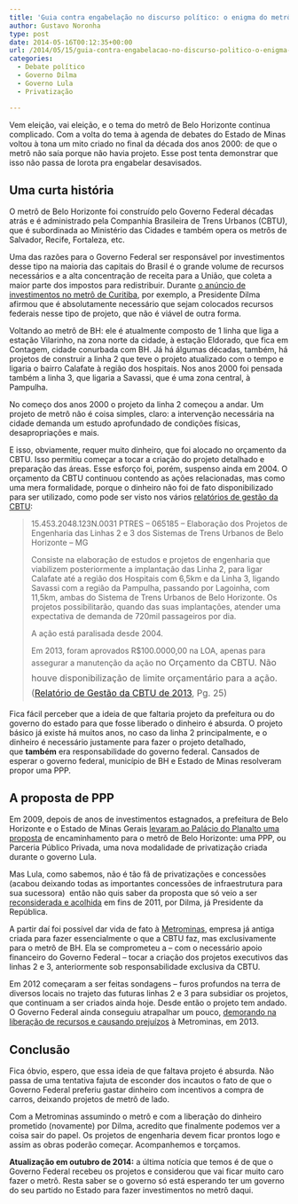 ```yaml
---
title: 'Guia contra engabelação no discurso político: o enigma do metrô de Belo Horizonte'
author: Gustavo Noronha
type: post
date: 2014-05-16T00:12:35+00:00
url: /2014/05/15/guia-contra-engabelacao-no-discurso-politico-o-enigma-do-metro-de-belo-horizonte/
categories:
  - Debate político
  - Governo Dilma
  - Governo Lula
  - Privatização

---
```

Vem eleição, vai eleição, e o tema do metrô de Belo Horizonte continua complicado. Com a volta do tema à agenda de debates do Estado de Minas voltou à tona um mito criado no final da década dos anos 2000: de que o metrô não saía porque não havia projeto. Esse post tenta demonstrar que isso não passa de lorota pra engabelar desavisados.

## Uma curta história

O metrô de Belo Horizonte foi construído pelo Governo Federal décadas atrás e é administrado pela Companhia Brasileira de Trens Urbanos (CBTU), que é subordinada ao Ministério das Cidades e também opera os metrôs de Salvador, Recife, Fortaleza, etc.

Uma das razões para o Governo Federal ser responsável por investimentos desse tipo na maioria das capitais do Brasil é o grande volume de recursos necessários e a alta concentração de receita para a União, que coleta a maior parte dos impostos para redistribuir. Durante [o anúncio de investimentos no metrô de Curitiba][1], por exemplo, a Presidente Dilma afirmou que é absolutamente necessário que sejam colocados recursos federais nesse tipo de projeto, que não é viável de outra forma.

Voltando ao metrô de BH: ele é atualmente composto de 1 linha que liga a estação Vilarinho, na zona norte da cidade, à estação Eldorado, que fica em Contagem, cidade conurbada com BH. Já há álgumas décadas, também, há projetos de construir a linha 2 que teve o projeto atualizado com o tempo e ligaria o bairro Calafate à região dos hospitais. Nos anos 2000 foi pensada também a linha 3, que ligaria a Savassi, que é uma zona central, à Pampulha.

No começo dos anos 2000 o projeto da linha 2 começou a andar. Um projeto de metrô não é coisa simples, claro: a intervenção necessária na cidade demanda um estudo aprofundado de condições físicas, desapropriações e mais.

E isso, obviamente, requer muito dinheiro, que foi alocado no orçamento da CBTU. Isso permitiu começar a tocar a criação do projeto detalhado e preparação das áreas. Esse esforço foi, porém, suspenso ainda em 2004. O orçamento da CBTU continuou contendo as ações relacionadas, mas como uma mera formalidade, porque o dinheiro não foi de fato disponibilizado para ser utilizado, como pode ser visto nos vários [relatórios de gestão da CBTU][2]:

> 15.453.2048.123N.0031 PTRES – 065185 &#8211; Elaboração dos Projetos de Engenharia das Linhas 2 e 3 dos Sistemas de Trens Urbanos de Belo Horizonte – MG
> 
> Consiste na elaboração de estudos e projetos de engenharia que viabilizem posteriormente a implantação das Linha 2, para ligar Calafate até a região dos Hospitais com 6,5km e da Linha 3, ligando Savassi com a região da Pampulha, passando por Lagoinha, com 11,5km, ambas do Sistema de Trens Urbanos de Belo Horizonte. Os projetos possibilitarão, quando das suas implantações, atender uma expectativa de demanda de 720mil passageiros por dia.
> 
> A ação está paralisada desde 2004.
> 
> Em 2013, foram aprovados R$100.0000,00 na LOA, apenas para assegurar a manutenção da ação <span style="line-height: 1.714285714; font-size: 1rem;">no Orçamento da CBTU. Não houve disponibilização de limite orçamentário para a ação. (<a href="http://www.cbtu.gov.br/planos/auditorias/relatorio/gestao2013/gestao2013.pdf">Relatório de Gestão da CBTU de 2013</a>, Pg. 25)</span>

Fica fácil perceber que a ideia de que faltaria projeto da prefeitura ou do governo do estado para que fosse liberado o dinheiro é absurda. O projeto básico já existe há muitos anos, no caso da linha 2 principalmente, e o dinheiro é necessário justamente para fazer o projeto detalhado, que **também** era responsabilidade do governo federal. Cansados de esperar o governo federal, município de BH e Estado de Minas resolveram propor uma PPP.

## A proposta de PPP

Em 2009, depois de anos de investimentos estagnados, a prefeitura de Belo Horizonte e o Estado de Minas Gerais [levaram ao Palácio do Planalto uma proposta][3] de encaminhamento para o metrô de Belo Horizonte: uma PPP, ou Parceria Público Privada, uma nova modalidade de privatização criada durante o governo Lula.

Mas Lula, como sabemos, não é tão fã de privatizações e concessões (acabou deixando todas as importantes concessões de infraestrutura para sua sucessora)  então não quis saber da proposta que só veio a ser [reconsiderada e acolhida][4] em fins de 2011, por Dilma, já Presidente da República.

A partir daí foi possível dar vida de fato à [Metrominas][5], empresa já antiga criada para fazer essencialmente o que a CBTU faz, mas exclusivamente para o metrô de BH. Ela se comprometeu a &#8211; com o necessário apoio financeiro do Governo Federal &#8211; tocar a criação dos projetos executivos das linhas 2 e 3, anteriormente sob responsabilidade exclusiva da CBTU.

Em 2012 começaram a ser feitas sondagens &#8211; furos profundos na terra de diversos locais no trajeto das futuras linhas 2 e 3 para subsidiar os projetos, que continuam a ser criados ainda hoje. Desde então o projeto tem andado. O Governo Federal ainda conseguiu atrapalhar um pouco, [demorando na liberação de recursos e causando prejuízos][6] à Metrominas, em 2013.

## Conclusão

Fica óbvio, espero, que essa ideia de que faltava projeto é absurda. Não passa de uma tentativa fajuta de esconder dos incautos o fato de que o Governo Federal preferiu gastar dinheiro com incentivos a compra de carros, deixando projetos de metrô de lado.

Com a Metrominas assumindo o metrô e com a liberação do dinheiro prometido (novamente) por Dilma, acredito que finalmente podemos ver a coisa sair do papel. Os projetos de engenharia devem ficar prontos logo e assim as obras poderão começar. Acompanhemos e torçamos.

**Atualização em outubro de 2014:** a última notícia que temos é de que o Governo Federal recebeu os projetos e considerou que vai ficar muito caro fazer o metrô. Resta saber se o governo só está esperando ter um governo do seu partido no Estado para fazer investimentos no metrô daqui.

 [1]: http://blog.planalto.gov.br/ao-vivo-contratacao-do-metro-de-curitiba/
 [2]: http://www.cbtu.gov.br/planos/auditorias/auditorias_cont.htm
 [3]: http://www.otempo.com.br/capa/pol%C3%ADtica/a%C3%A9cio-e-lacerda-se-re%C3%BAnem-com-lula-e-apresentam-proposta-para-expans%C3%A3o-do-metr%C3%B4-1.522242
 [4]: http://www.em.com.br/app/noticia/politica/2011/09/17/interna_politica,251173/dilma-retoma-proposta-de-aecio-neves-para-o-metro.shtml
 [5]: http://www.metrominas.mg.gov.br/
 [6]: http://www.em.com.br/app/noticia/politica/2013/11/24/interna_politica,473085/gestora-publica-do-metro-em-bh-acumula-prejuizo-de-r-14-mi.shtml